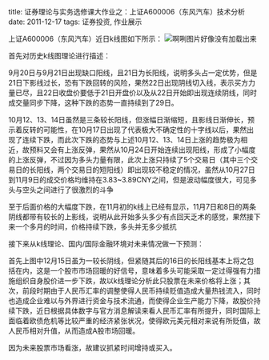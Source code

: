 title: 证券理论与实务选修课大作业之：上证A600006（东风汽车）技术分析
date:  2011-12-17
tags:  证券投资, 作业展示
 
上证A600006（东风汽车）近日k线图如下所示：
![啊咧图片好像没有加载出来]({attach}a600006.png)

首先对历史k线图理论进行描述：

9月20日与9月21日出现缺口阳线，且21日为长阳线，说明多头占一定优势，但是21日下影线过长，恐有下跌回转的风险，果然22日出现阴线切入线，表示买方力量已尽，且22日收盘价要低于21日开盘价以及从22日开始即出现连续阴线，同时成交量同步下降，这种下跌的态势一直持续到了29日。

10月12、13、14日虽然是三条较长阳线，但涨幅日渐缩短，且影线日渐伸长，预示着反转的可能性，在10月17日出现了代表极大不确定性的十字线以后，果然出现了连续下跌，而此次下跌的态势与上述10月12、13、14日上涨的趋势极为相近，故预料又会有上涨反弹，果然从10月24日开始连续出现阳线，形成了小幅度的上涨反弹，不过因为多头力量有限，此次上涨只持续了5个交易日（其中三个交易日的长阳线，两个交易日的短阳线）即出现较不稳定的情况，虽然从10月27日到11月9日的成交价格均维持在3.83~3.89CNY之间，但是波动幅度很大，可见多头与空头之间进行了很激烈的斗争

至于后面价格的大幅度下跌，在11月初的k线上已经有显示，11月7日和8日的两条阴线都带有较长的上影线，说明从此开始多头多少有点回天乏术的感觉，果然接下来一个多月的时间，价格持续下跌，多头并无多少抵抗

接下来从k线理论、国内/国际金融环境对未来情况做一下预测：

首先上图中12月15日虽为一较长阴线，但紧随其后的16日的长阳线基本上将之包括在内，这是一个股市市场回暖的好信号，意味着多头可能采取一定过得强有力措施组织自身股价进一步下跌，故以k线理论分析此只股票在未来价格将上涨；其次，前段时期由于人民币汇率的调整使得人民币持续贬值造成大量热钱流入，同时也造成企业难以与外界进行资金与技术流通，而使得企业生产能力下降，故股价持续下跌，近日根据具体数字与官方消息解读来看人民币汇率有所提升，同时国际上面临着欧债危机等比较严重的经济紧张状况，使得欧元美元相对来说有所贬值，故人民币相对升值，从而造成A股市场回暖。

因为未来股票市场看涨，故建议抓紧时间增持或买入。
